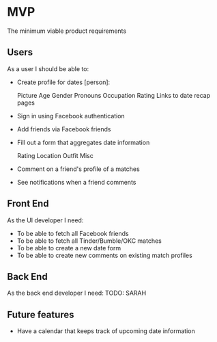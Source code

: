 # MVP
The minimum viable product requirements

## Users
As a user I should be able to:

* Create  profile for dates [person]:

  Picture
  Age
  Gender Pronouns
  Occupation
  Rating
  Links to date recap pages

* Sign in using Facebook authentication
* Add friends via Facebook friends
* Fill out a form that aggregates date information

  Rating
  Location
  Outfit
  Misc
  
* Comment on a friend's profile of a matches
* See notifications when a friend comments

## Front End
As the UI developer I need:

* To be able to fetch all Facebook friends
* To be able to fetch all Tinder/Bumble/OKC matches
* To be able to create a new date form
* To be able to create new comments on existing match profiles

## Back End
As the back end developer I need:
TODO: SARAH

## Future features

* Have a calendar that keeps track of upcoming date information
